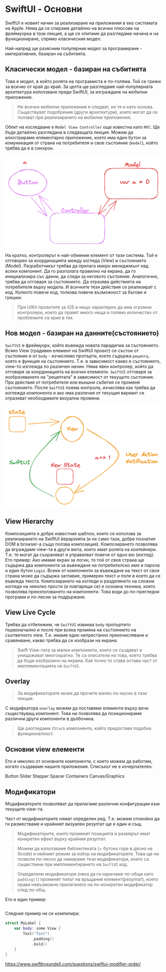 # SwiftUI - Основни

SwiftUI e новият начин за реализиране на приложения в еко системата на Apple. Няма да се спираме детайлно на всички плюсове на фреймуорка в тази лекция, а ще се опитаме да разгледаме начина и на функциониране, спрямо класическия модел.

Най-напред ще разясним популярния модел за програмиране - императивния, базиран на събитията.

## Класически модел - базиран на събитията

Това е модел, в който ролята на програмиста е по-голяма. Той се грижи за всичко от край до край. За целта ще разгледаме най-популярната архитектура използване преди SwiftUI, за изграждане на мобилни приложения. 
> Не всички мобилни приложения я следват, но тя е като основа. Съществуват подобрения (други архитектури), които могат да се ползват при реализирането на мобилни приложения.

Обект на изследване е `Model View Controller` още известна като `MVC`. Ще бъде детайлно разгледана в следващата лекция. Можем да илюстрираме елементарно приложение, което има един бутон за комуникация от страна на потребителя и свое състояние (`model`), който трябва да е в синхрон.

![картинка MVC](assets/lecture04/mvc.png)

На кратко, контролерът е най-обемния елемент от тази система. Той е отговорен за координацията между изгледа (View) и състоянието (Model). Разработчикът трябва да прилага микро мениджмънт над всеки компонент. Да го разполага правилно на екрана, да го инициализира със данни, да следи за неговото състояние. Аналогично, трябва да отговаря за състоянието. Да отразява действията на потребителя върху модела. И всичките тези действия се реализират с код. Колкото повече код, толкова повече възможност за бъгове и грешки. 
> При UIKit проектите за iOS е нещо характерно да има огромни контролери, които да правят много неща и голямо количество от проблемите се крие в тях.  
  

## Нов модел - базиран на данните(състоянието)

`SwiftUI` е фреймуорк, който въвежда новата парадигма за състоянието. Всяко View (градивен елемент на SwiftUI проект) се състои от състояние и от `body` - изчислимо пропърти, което съдържа `рецепта`, която е функция на състоянието. Т.е. в зависимост какво е състоянието, view-то изглежда по различен начин. Няма явен контролер, който да отговаря за координацията на всички елементи.
`SwiftUI` отговаря за изобразяването на "рецептата" в зависимост от текущото състояние. При действия от потребителя или външни събития се променя състоянието. После `SwiftUI` поема контрола, изчислява как трябва да изглежда компонента и ако има различия от текущия вариант се отразяват необходимите визуални промени.   

![картинка SwiftUI](assets/lecture04/swiftui.png)

## View Hierarchy

Композицията е добре известния шаблон, които се използва за реализирането на SwiftUI йерархията (и не само тази, добре познатия DOM в browser-а също ползва композиция). Композирането позволява да вграждаме view-та в други вюта, които имат ролята на контейнери. Т.е. те могат да съхраняват и управялват повече от едно вю (изглед). Ето пример:
Ако имаме екран за логин, то той от своя страна ще съдържа два компонента за въвеждане на потребителско име и парола и един бутон `Login`. Всеки от компоненти за въвеждане на текст от своя страна може да съдържа заглавие, примерен текст и поле в което да се въвежда текста.
Композирането на изгледи и разделянето на сложни изгледи на няколко прости (и повтарящи се) е основна техника, която позволява преизползването на компоненти. Това води до по-прегледни програми и по-лесни за поддържане. 

## View Live Cycle

Трябва да отбележим, че `SwiftUI` извиква `body` пропъртито първоначално и после при всяка промяна на състоянието на съответното view. Т.е. имаме едно непрестанно преизчисляване и сравянване, какво трябва да се изобрази на екрана.

> Swift View-тата за малки компоненти, които се създават и унищожават многократно. Те са описатели на това, което трябва да бъде изобразено на екрана. Как точно то става остава част от имплементацията на `SwiftUI`. 

## Overlay

> За модификаторите може да прочете малко по-късно в тази лекция.

С модифкатора `overlay` можем да поставяме елементи върху вече съществуващ компонент. Това ни позволява да позиционираме различни други компоненти в дълбочина.

> Ще разгледаме `ZStack` компонента, който предоставя подобна функционалност.


## Основни view елементи 

Ето и няколко от основните компоненти, с които можем да работим, когато създаваме нашите приложения. Списъкът не е изчерпателен.

Button
Slider
Stepper
Spacer 
Containers
Canvas/Graphics

## Модификатори

Модификаторите позволяват да прилагаме различни конфигурации към текущите view-та.

Част от модификаторите нямат определен ред. Т.е. можем спокойно да ги разместваме и крайният визуален резултат ще е един и същ. 

> Модификаторите, които променят позицията и размерът имат конкретен ефект върху крайния резултат.

> Можем да използваме библиотеката (+ бутона горе в дясно на Xcode) и нейният режим за избор на модификаторите. Това ще ни позволи по-лесно да намираме тези модификатори, които са съществени при имплементирането на `SwiftUI` код. 

> Определени модификатори (нека да ги наричаме по-общи като `padding()`) променят типът на връщания елемент(резултат), което прави невъзможно прилагането на по-конкретен модификатор след по-общ.

Ето и един пример:

```swift

```

Следния пример не се компилира: 


```swift
struct MyLabel {
    var body: some View {
        Text("Text")
            .padding()
            .bold()
    }
}
```


https://www.swiftbysundell.com/questions/swiftui-modifier-order/
